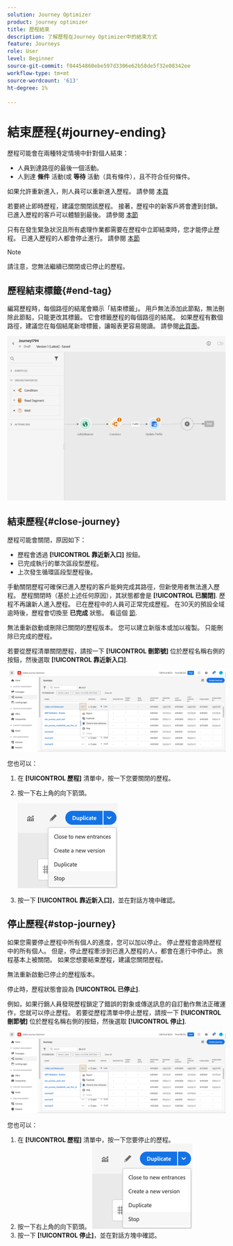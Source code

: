 ```yaml
---
solution: Journey Optimizer
product: journey optimizer
title: 歷程結束
description: 了解歷程在Journey Optimizer中的結束方式
feature: Journeys
role: User
level: Beginner
source-git-commit: f04454860ebe597d3306e62b58de5f32e08342ee
workflow-type: tm+mt
source-wordcount: '613'
ht-degree: 1%

---
```



# 結束歷程{#journey-ending}

歷程可能會在兩種特定情境中針對個人結束：

* 人員到達路徑的最後一個活動。
* 人到達 **條件** 活動(或 **等待** 活動（具有條件），且不符合任何條件。

如果允許重新進入，則人員可以重新進入歷程。 請參閱 [本頁](../building-journeys/journey-gs.md#change-properties)

若要終止即時歷程，建議您關閉該歷程。 接著，歷程中的新客戶將會遭到封鎖。 已進入歷程的客戶可以體驗到最後。 請參閱 [本節](../building-journeys/journey.md#close-journey)

只有在發生緊急狀況且所有處理作業都需要在歷程中立即結束時，您才能停止歷程。 已進入歷程的人都會停止進行。 請參閱 [本節](../building-journeys/journey.md#stop-journey)

>[!NOTE]
>
>請注意，您無法繼續已關閉或已停止的歷程。

## 歷程結束標籤{#end-tag}

編寫歷程時，每個路徑的結尾會顯示「結束標籤」。 用戶無法添加此節點，無法刪除此節點，只能更改其標籤。 它會標籤歷程的每個路徑的結尾。 如果歷程有數個路徑，建議您在每個結尾新增標籤，讓報表更容易閱讀。 請參閱[此頁面](../reports/live-report.md)。

![](assets/journey-end.png)

<!--

### End activity{#journey-end-activity}

The **[!UICONTROL End]** activity allows you to mark the end of each path of the journey. It is not mandatory but recommended for visual clarity. See [this page](../building-journeys/end-activity.md)

![](assets/journey54.png)

-->

## 結束歷程{#close-journey}

歷程可能會關閉，原因如下：

* 歷程會透過 **[!UICONTROL 靠近新入口]** 按鈕。
* 已完成執行的單次區段型歷程。
* 上次發生循環區段型歷程後。

手動關閉歷程可確保已進入歷程的客戶能夠完成其路徑，但新使用者無法進入歷程。 歷程關閉時（基於上述任何原因），其狀態都會是 **[!UICONTROL 已關閉]**. 歷程不再讓新人進入歷程。 已在歷程中的人員可正常完成歷程。 在30天的預設全域逾時後，歷程會切換至 **已完成** 狀態。 看這個 [節](../building-journeys/journey-gs.md#global_timeout).

無法重新啟動或刪除已關閉的歷程版本。 您可以建立新版本或加以複製。 只能刪除已完成的歷程。

若要從歷程清單關閉歷程，請按一下 **[!UICONTROL 刪節號]** 位於歷程名稱右側的按鈕，然後選取 **[!UICONTROL 靠近新入口]**.

![](assets/journey-finish-quick-action.png)

您也可以：

1. 在 **[!UICONTROL 歷程]** 清單中，按一下您要關閉的歷程。
1. 按一下右上角的向下箭頭。

   ![](assets/finish_drop_down_list.png)

1. 按一下 **[!UICONTROL 靠近新入口]**，並在對話方塊中確認。

## 停止歷程{#stop-journey}

如果您需要停止歷程中所有個人的進度，您可以加以停止。 停止歷程會逾時歷程中的所有個人。 但是，停止歷程牽涉到已進入歷程的人，都會在進行中停止。 旅程基本上被關閉。 如果您想要結束歷程，建議您關閉歷程。

無法重新啟動已停止的歷程版本。

停止時，歷程狀態會設為 **[!UICONTROL 已停止]**.

例如，如果行銷人員發現歷程鎖定了錯誤的對象或傳送訊息的自訂動作無法正確運作，您就可以停止歷程。 若要從歷程清單中停止歷程，請按一下 **[!UICONTROL 刪節號]** 位於歷程名稱右側的按鈕，然後選取 **[!UICONTROL 停止]**.

![](assets/journey-finish-quick-action.png)

您也可以：

1. 在 **[!UICONTROL 歷程]** 清單中，按一下您要停止的歷程。
1. 按一下右上角的向下箭頭。
   ![](assets/finish_drop_down_list.png)
1. 按一下 **[!UICONTROL 停止]**，並在對話方塊中確認。


